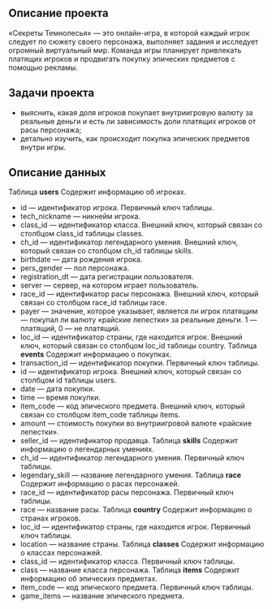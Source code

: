 ## Описание проекта
«Секреты Темнолесья» — это онлайн-игра, в которой каждый игрок следует по сюжету своего персонажа, выполняет задания и исследует огромный виртуальный мир.
Команда игры планирует привлекать платящих игроков и продвигать покупку эпических предметов с помощью рекламы.
## Задачи проекта
- выяснить, какая доля игроков покупает внутриигровую валюту за реальные деньги и есть ли зависимость доли платящих игроков от расы персонажа;
- детально изучить, как происходит покупка эпических предметов внутри игры.
## Описание данных
Таблица **users**
Содержит информацию об игроках.
- id — идентификатор игрока. Первичный ключ таблицы.
- tech_nickname — никнейм игрока.
- class_id — идентификатор класса. Внешний ключ, который связан со столбцом class_id таблицы classes.
- ch_id — идентификатор легендарного умения. Внешний ключ, который связан со столбцом ch_id таблицы skills.
- birthdate — дата рождения игрока.
- pers_gender — пол персонажа.
- registration_dt — дата регистрации пользователя.
- server — сервер, на котором играет пользователь.
- race_id — идентификатор расы персонажа. Внешний ключ, который связан со столбцом race_id таблицы race.
- payer — значение, которое указывает, является ли игрок платящим — покупал ли валюту «райские лепестки» за реальные деньги. 1 — платящий, 0 — не платящий.
- lоc_id — идентификатор страны, где находится игрок. Внешний ключ, который связан со столбцом loc_id таблицы country.
Таблица **events**
Содержит информацию о покупках.
- transaction_id — идентификатор покупки. Первичный ключ таблицы.
- id — идентификатор игрока. Внешний ключ, который связан со столбцом id таблицы users.
- date — дата покупки.
- time — время покупки.
- item_code — код эпического предмета. Внешний ключ, который связан со столбцом item_code таблицы items.
- amount — стоимость покупки во внутриигровой валюте «райские лепестки».
- seller_id — идентификатор продавца.
Таблица **skills**
Содержит информацию о легендарных умениях.
- ch_id — идентификатор легендарного умения. Первичный ключ таблицы.
- legendary_skill — название легендарного умения.
Таблица **race**
Содержит информацию о расах персонажей.
- race_id — идентификатор расы персонажа. Первичный ключ таблицы.
- race — название расы.
Таблица **country**
Содержит информацию о странах игроков.
- lоc_id — идентификатор страны, где находится игрок. Первичный ключ таблицы.
- location — название страны.
Таблица **classes**
Содержит информацию о классах персонажей.
- class_id — идентификатор класса. Первичный ключ таблицы.
- class — название класса персонажа.
Таблица **items**
Содержит информацию об эпических предметах.
- item_code — код эпического предмета. Первичный ключ таблицы.
- game_items — название эпического предмета.